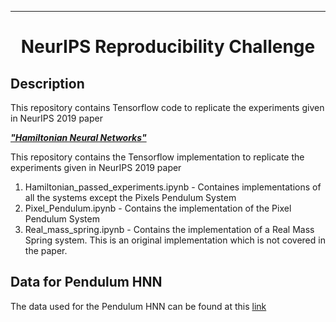 ---   
<div align="center">    
 
# NeurIPS Reproducibility Challenge     
</div>

## Description   
This repository contains Tensorflow code to replicate the experiments given in NeurIPS 2019 paper 

[___"Hamiltonian Neural Networks"___](https://arxiv.org/abs/1906.01563)

This repository contains the Tensorflow implementation to replicate the experiments given in NeurIPS 2019 paper

1. Hamiltonian_passed_experiments.ipynb - Containes implementations of all the systems except the Pixels Pendulum System
2. Pixel_Pendulum.ipynb - Contains the implementation of the Pixel Pendulum System
3. Real_mass_spring.ipynb - Contains the implementation of a Real Mass Spring system. This is an original implementation which is not covered in the paper. 

## Data for Pendulum HNN
The data used for the Pendulum HNN can be found at this [link](https://drive.google.com/drive/folders/1z4pLdDRVspL74JavzXZAoLdI5QSauj8U?usp=sharing) 
